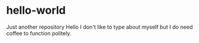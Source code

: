 # hello-world
Just another repository
Hello I don't like to type about myself but I do need coffee to function politely.
